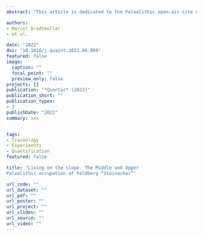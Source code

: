 ```yaml
---
abstract: "This article is dedicated to the Paleolithic open-air site of Feldberg “Steinacker”, located between the Rhine and the Black Forest near Freiburg/Breisgau in South-West Germany. The site was discovered by W. Mähling in 1969 and is primarily known for the presence of tanged points (Font-Robert type), as well as a possible connection via raw material transport to the cave sites of the Swabian Jura. However, stratigraphic context, site formation processes and site function remained unclear. In 2018, the Heritage Management of Baden-Wuerttemberg and the University of Rostock began the first scientific investiga- tions at the site. It was possible to document a knapping area from the Gravettian, presumably in situ. The excavations also revealed a Middle Paleolithic occupation, making “Steinacker” for the moment the only open-air site in South-West Germany where a stratification of Middle to Upper Paleolithic is present. The investigations were accompanied by additional analyses related to site-formation processes and artefact morphology. Geomagnetic and geoelectric prospection as well as sedimen- tological drilling revealed a complex paleo-relief that was very different from the current topography. Micromorphology and optically stimulated luminescence dating confirmed that the excavated archaeological stratigraphy was largely intact. Moreover, use-wear analysis showed that pieces with strong indications of frost alterations were possibly used on a regular basis at the site."

authors:
- Marcel Bradtmoller
- et al.

date: "2022"
doi: "10.1016/j.quaint.2021.06.009"
featured: false
image:
  caption: ""
  focal_point: ""
  preview_only: false
projects: []
publication: "*Quartär* (2022)"
publication_short: ""
publication_types:
- 2
publishDate: "2022"
summary: xxx


tags:
- Traceology
- Experiments
- Quantification
featured: false

title: "Living on the slope. The Middle and Upper
Paleolithic occupation of Feldberg “Steinacker”"

url_code: ""
url_dataset: ""
url_pdf: ""
url_poster: ""
url_project: ""
url_slides: ""
url_source: ""
url_video: ""
---
```


